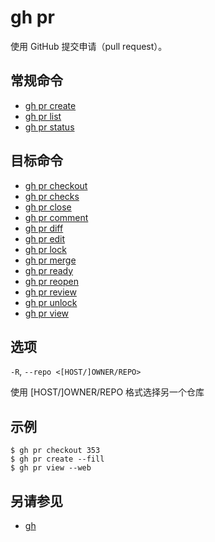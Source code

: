 # gh pr

使用 GitHub 提交申请（pull request）。

## 常规命令

- [gh pr create](/gh_pr_create)
- [gh pr list](/gh_pr_list)
- [gh pr status](/gh_pr_status)

## 目标命令

- [gh pr checkout](/gh_pr_checkout)
- [gh pr checks](/gh_pr_checks)
- [gh pr close](/gh_pr_close)
- [gh pr comment](/gh_pr_comment)
- [gh pr diff](/gh_pr_diff)
- [gh pr edit](/gh_pr_edit)
- [gh pr lock](/gh_pr_lock)
- [gh pr merge](/gh_pr_merge)
- [gh pr ready](/gh_pr_ready)
- [gh pr reopen](/gh_pr_reopen)
- [gh pr review](/gh_pr_review)
- [gh pr unlock](/gh_pr_unlock)
- [gh pr view](/gh_pr_view)

## 选项

`-R`, `--repo <[HOST/]OWNER/REPO>`

使用 [HOST/]OWNER/REPO 格式选择另一个仓库

## 示例

```
$ gh pr checkout 353
$ gh pr create --fill
$ gh pr view --web
```

## 另请参见

- [gh](/gh)